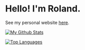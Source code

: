 # Hello! I'm Roland.
See my personal website [here](https://roland-is.me).

[![My Github Stats](https://github-readme-stats.vercel.app/api?username=NotRoland&theme=radical)](https://github.com/anuraghazra/github-readme-stats)

[![Top Languages](https://github-readme-stats.vercel.app/api/top-langs/?username=NotRoland&layout=compact&theme=radical&langs_count=6)](https://github.com/anuraghazra/github-readme-stats)
